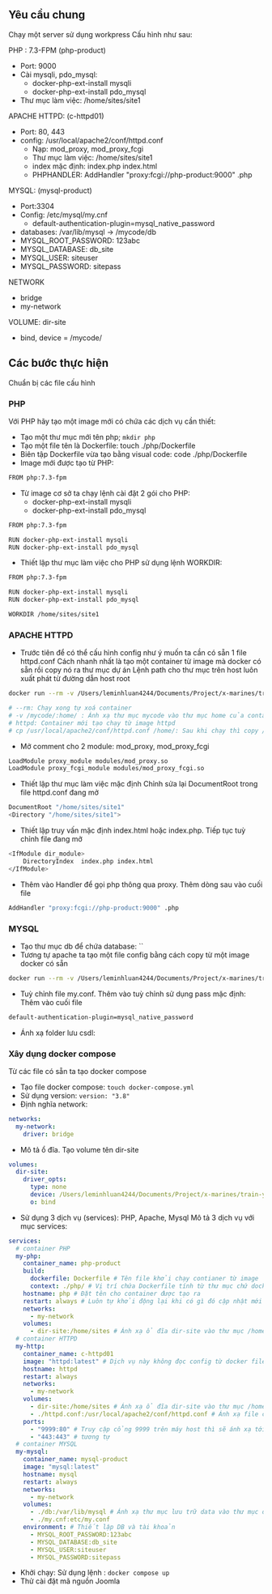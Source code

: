 ## Yêu cầu chung

Chạy một server sử dụng workpress
Cấu hình như sau:

PHP : 7.3-FPM (php-product)

- Port: 9000
- Cài mysqli, pdo_mysql:
  - docker-php-ext-install mysqli
  - docker-php-ext-install pdo_mysql
- Thư mục làm việc: /home/sites/site1

APACHE HTTPD: (c-httpd01)

- Port: 80, 443
- config: /usr/local/apache2/conf/httpd.conf
  - Nạp: mod_proxy, mod_proxy_fcgi
  - Thư mục làm việc: /home/sites/site1
  - index mặc định: index.php index.html
  - PHPHANDLER: AddHandler "proxy:fcgi://php-product:9000" .php

MYSQL: (mysql-product)

- Port:3304
- Config: /etc/mysql/my.cnf
  - default-authentication-plugin=mysql_native_password
- databases: /var/lib/mysql -> /mycode/db
- MYSQL_ROOT_PASSWORD: 123abc
- MYSQL_DATABASE: db_site
- MYSQL_USER: siteuser
- MYSQL_PASSWORD: sitepass

NETWORK

- bridge
- my-network

VOLUME: dir-site

- bind, device = /mycode/

## Các bước thực hiện

Chuẩn bị các file cấu hình

### PHP

Với PHP hãy tạo một image mới có chứa các dịch vụ cần thiết:

- Tạo một thư mục mới tên php; `mkdir php`
- Tạo một file tên là Dockerfile: touch ./php/Dockerfile
- Biên tập Dockerfile vừa tạo bằng visual code: code ./php/Dockerfile
- Image mới được tạo từ PHP:

```bash
FROM php:7.3-fpm
```

- Từ image cơ sở ta chạy lệnh cài đặt 2 gói cho PHP:
  - docker-php-ext-install mysqli
  - docker-php-ext-install pdo_mysql

```bash
FROM php:7.3-fpm

RUN docker-php-ext-install mysqli
RUN docker-php-ext-install pdo_mysql
```

- Thiết lập thư mục làm việc cho PHP sử dụng lệnh WORKDIR:

```bash
FROM php:7.3-fpm

RUN docker-php-ext-install mysqli
RUN docker-php-ext-install pdo_mysql

WORKDIR /home/sites/site1
```

### APACHE HTTPD

- Trước tiên để có thể cấu hình config như ý muốn ta cần có sẵn 1 file httpd.conf
  Cách nhanh nhất là tạo một container từ image mà docker có sẵn rồi copy nó ra thư mục dự án
  Lệnh path cho thư mục trên host luôn xuất phát từ đường dẫn host root

```bash
docker run --rm -v /Users/leminhluan4244/Documents/Project/x-marines/train-yourself/docker/docker-compose/mycode/:/home/ httpd cp /usr/local/apache2/conf/httpd.conf /home/

# --rm: Chạy xong tự xoá container
# -v /mycode/:home/ : Ánh xạ thư mục mycode vào thư mục home của container
# httpd: Container mới tạo chạy từ image httpd
# cp /usr/local/apache2/conf/httpd.conf /home/: Sau khi chạy thì copy /usr/local/apache2/conf/httpd.conf ra thư mục home
```

- Mở comment cho 2 module: mod_proxy, mod_proxy_fcgi

```bash
LoadModule proxy_module modules/mod_proxy.so
LoadModule proxy_fcgi_module modules/mod_proxy_fcgi.so
```

- Thiết lập thư mục làm việc mặc định
  Chỉnh sửa lại DocumentRoot trong file httpd.conf đang mở

```bash
DocumentRoot "/home/sites/site1"
<Directory "/home/sites/site1">
```

- Thiết lập truy vấn mặc định index.html hoặc index.php. Tiếp tục tuỳ chỉnh file đang mở

```bash
<IfModule dir_module>
    DirectoryIndex  index.php index.html
</IfModule>
```

- Thêm vào Handler để gọi php thông qua proxy. Thêm dòng sau vào cuối file

```bash
AddHandler "proxy:fcgi://php-product:9000" .php
```

### MYSQL

- Tạo thư mục db để chứa database: ``
- Tương tự apache ta tạo một file config bằng cách copy từ một image docker có sẵn

```bash
docker run --rm -v /Users/leminhluan4244/Documents/Project/x-marines/train-yourself/docker/docker-compose/mycode/:/home/ mysql cp /etc/my.cnf /home/
```

- Tuỳ chỉnh file my.conf. Thêm vào tuỳ chỉnh sử dụng pass mặc định:
  Thêm vào cuối file

```bash
default-authentication-plugin=mysql_native_password
```

- Ánh xạ folder lưu csdl:

### Xây dụng docker compose

Từ các file có sẵn ta tạo docker compose

- Tạo file docker compose: `touch docker-compose.yml`
- Sử dụng version: `version: "3.8"`
- Định nghĩa network:

```yml
networks:
  my-network:
    driver: bridge
```

- Mô tả ổ đĩa. Tạo volume tên dir-site

```yml
volumes:
  dir-site:
    driver_opts:
      type: none
      device: /Users/leminhluan4244/Documents/Project/x-marines/train-yourself/docker/docker-compose/mycode/sites
      o: bind
```

- Sử dụng 3 dịch vụ (services): PHP, Apache, Mysql
  Mô tả 3 dịch vụ với mục services:

```yml
services:
  # container PHP
  my-php:
    container_name: php-product
    build:
      dockerfile: Dockerfile # Tên file khởi chạy contianer từ image
      context: ./php/ # Vị trí chứa Dockerfile tính từ thư mục chứ docker compose file
    hostname: php # Đặt tên cho container được tạo ra
    restart: always # Luôn tự khởi động lại khi có gì đó cập nhật mới hoặc dịch vụ PHP bị dừng
    networks:
      - my-network
    volumes:
      - dir-site:/home/sites # Ánh xạ ổ đĩa dir-site vào thư mục /home/sites của container
  # container HTTPD
  my-http:
    container_name: c-httpd01
    image: "httpd:latest" # Dịch vụ này không đọc config từ docker file mà lấy image trực tiếp từ dọcker hub
    hostname: httpd
    restart: always
    networks:
      - my-network
    volumes:
      - dir-site:/home/sites # Ánh xạ ổ đĩa dir-site vào thư mục /home/sites của container
      - ./httpd.conf:/usr/local/apache2/conf/httpd.conf # Ánh xạ file config trước đó để có thể tuỳ chỉnh cấu hình
    ports:
      - "9999:80" # Truy cập cổng 9999 trên máy host thì sẽ ánh xạ tới cổng 80 của container
      - "443:443" # tương tự
  # container MYSQL
  my-mysql:
    container_name: mysql-product
    image: "mysql:latest"
    hostname: mysql
    restart: always
    networks:
      - my-network
    volumes:
      - ./db:/var/lib/mysql # Ánh xạ thư mục lưu trữ data vào thư mục db trên máy host
      - ./my.cnf:etc/my.conf
    environment: # Thiết lập DB và tài khoản
      - MYSQL_ROOT_PASSWORD:123abc
      - MYSQL_DATABASE:db_site
      - MYSQL_USER:siteuser
      - MYSQL_PASSWORD:sitepass
```

- Khởi chạy: Sử dụng lệnh : `docker compose up`
- Thử cài đặt mã nguồn Joomla

